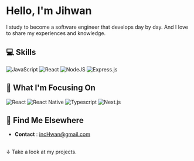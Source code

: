 

# Hello, I'm Jihwan

I study to become a software engineer that develops day by day. And I love to share my experiences and knowledge.

## 💻 Skills ‍

![JavaScript](https://img.shields.io/badge/Javascript-%2320232a.svg?style=flat-square&logo=javascript&logoColor=%23F7DF1E)
![React](https://img.shields.io/badge/React-%2320232a.svg?style=flat-square&logo=react&logoColor=#61DAFB)
![NodeJS](https://img.shields.io/badge/node.js-%2320232a?style=flat-square&logo=node.js&logoColor=#339933)
![Express.js](https://img.shields.io/badge/ExpressJS-%2320232a.svg?style=flat-square&logo=express&logoColor=%2361DAFB)


## 🧐 What I'm Focusing On 

![React](https://img.shields.io/badge/React-%2320232a.svg?style=flat-square&logo=typescript&logoColor=#3178C6)
![React Native](https://img.shields.io/badge/React_Native-%2320232a.svg?style=flat-square&logo=react&logoColor=#61DAFB)
![Typescript](https://img.shields.io/badge/Typescript-%2320232a.svg?style=flat-square&logo=typescript&logoColor=#3178C6)
![Next.js](https://img.shields.io/badge/Next.js-%2320232a.svg?style=flat-square&logo=nestjs&logoColor=E0234E)



## 🔗 Find Me Elsewhere 

- **Contact** : incHwan@gmail.com
<!-- - **Blog** : https://devHwan.tech -->


<br/>
↓ Take a look at my projects.
